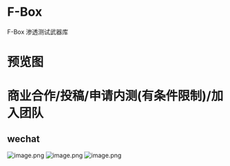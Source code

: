 # F-Box
F-Box 渗透测试武器库
# 预览图
# 商业合作/投稿/申请内测(有条件限制)/加入团队
## wechat
![image.png](https://i.loli.net/2021/08/24/8IwO9Wmr5xFJb6B.png)
![image.png](https://i.loli.net/2021/07/31/kBdZnQcS6gNIqmV.png)
![image.png](https://i.loli.net/2021/08/08/19cokDZagxvLHAs.png)
